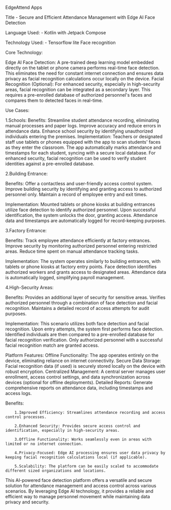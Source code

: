 EdgeAttend Apps

Title - Secure and Efficient Attendance Management with Edge AI Face Detection

Language Used: - Kotlin with Jetpack Compose

Technology Used: - Tensorflow lite Face recognition

Core Technology:

Edge AI Face Detection: A pre-trained deep learning model embedded directly on the tablet or phone camera performs real-time face detection. This eliminates the need for constant internet connection and ensures data privacy as facial recognition calculations occur locally on the device.
Facial Recognition (Optional): For enhanced security, especially in high-security areas, facial recognition can be integrated as a secondary layer. This requires a pre-enrolled database of authorized personnel's faces and compares them to detected faces in real-time.


Use Cases:

1.Schools:
Benefits:
		Streamline student attendance recording, eliminating manual processes and paper logs.
		Improve accuracy and reduce errors in attendance data.
		Enhance school security by identifying unauthorized individuals entering the premises.
Implementation:
		Teachers or designated staff use tablets or phones equipped with the app to scan students' faces as they enter the classroom.
		The app automatically marks attendance and timestamps for each student, syncing with a secure local database.
		For enhanced security, facial recognition can be used to verify student identities against a pre-enrolled database.


2.Building Entrance:

Benefits:
		Offer a contactless and user-friendly access control system.
		Improve building security by identifying and granting access to authorized personnel only.
		Maintain a record of employee entry and exit times.

Implementation:
		Mounted tablets or phone kiosks at building entrances utilize face detection to identify authorized personnel.
		Upon successful identification, the system unlocks the door, granting access.
		Attendance data and timestamps are automatically logged for record-keeping purposes.

3.Factory Entrance:

Benefits:
		Track employee attendance efficiently at factory entrances.
		Improve security by monitoring authorized personnel entering restricted areas.
		Reduce time spent on manual attendance tracking tasks.

Implementation:
		The system operates similarly to building entrances, with tablets or phone kiosks at factory entry points.
		Face detection identifies authorized workers and grants access to designated areas.
		Attendance data is automatically logged, simplifying payroll management.


4.High-Security Areas:

Benefits:
		Provides an additional layer of security for sensitive areas.
		Verifies authorized personnel through a combination of face detection and facial recognition.
		Maintains a detailed record of access attempts for audit purposes.

Implementation:
		This scenario utilizes both face detection and facial recognition.
		Upon entry attempts, the system first performs face detection.
		Identified individuals are then compared to a pre-enrolled database for facial recognition verification.
		Only authorized personnel with a successful facial recognition match are granted access.

Platform Features:
		Offline Functionality: The app operates entirely on the device, eliminating reliance on internet connectivity.
		Secure Data Storage: Facial recognition data (if used) is securely stored locally on the device with robust encryption.
		Centralized Management: A central server manages user enrollment, access control settings, and data synchronization across devices (optional for offline deployments).
		Detailed Reports: Generate comprehensive reports on attendance data, including timestamps and access logs.

Benefits:

		1.Improved Efficiency: Streamlines attendance recording and access control processes.
		
		2.Enhanced Security: Provides secure access control and identification, especially in high-security areas.
		
		3.Offline Functionality: Works seamlessly even in areas with limited or no internet connection.
		
		4.Privacy-Focused: Edge AI processing ensures user data privacy by keeping facial recognition calculations local (if applicable).
		
		5.Scalability: The platform can be easily scaled to accommodate different sized organizations and locations.

This AI-powered face detection platform offers a versatile and secure solution for attendance management and access control across various scenarios. By leveraging Edge AI technology, it provides a reliable and efficient way to manage personnel movement while maintaining data privacy and security.

